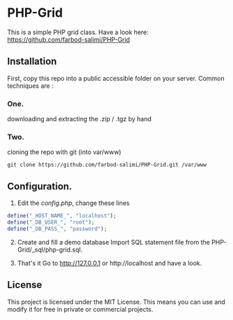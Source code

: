 PHP-Grid
========
This is a simple PHP grid class.
Have a look here: https://github.com/farbod-salimi/PHP-Grid


## Installation
First, copy this repo into a public accessible folder on your server.
Common techniques are : 

### One.
downloading and extracting the .zip / .tgz by hand

### Two.
cloning the repo with git (into var/www)

```
git clone https://github.com/farbod-salimi/PHP-Grid.git /var/www
```

## Configuration.
1. Edit the *config.php*, change these lines
```php
define("_HOST_NAME_", "localhost");
define("_DB_USER_", "root");
define("_DB_PASS_", "password");
```
2. Create and fill a demo database
Import SQL statement file from the PHP-Grid/_sql/php-grid.sql.

3. That's it
Go to http://127.0.0.1 or http://localhost and have a look. 

## License

This project is licensed under the MIT License.
This means you can use and modify it for free in private or commercial projects.
